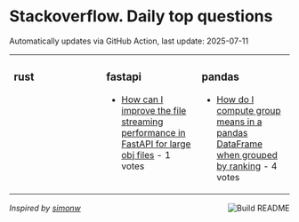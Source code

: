 # Stackoverflow. Daily top questions 

Automatically updates via GitHub Action, last update: <!-- date starts -->2025-07-11<!-- date ends -->


<table><tr><td valign="top" width="33%">

### rust
<!-- rust starts -->

<!-- rust ends -->
</td><td valign="top" width="34%">


### fastapi
<!-- fastapi starts -->
* [How can I improve the file streaming performance in FastAPI for large obj files](https://stackoverflow.com/questions/79698459/how-can-i-improve-the-file-streaming-performance-in-fastapi-for-large-obj-files) - 1 votes
<!-- fastapi ends -->
</td><td valign="top" width="34%">


### pandas
<!-- pandas starts -->
* [How do I compute group means in a pandas DataFrame when grouped by ranking](https://stackoverflow.com/questions/79697772/how-do-i-compute-group-means-in-a-pandas-dataframe-when-grouped-by-ranking) - 4 votes
<!-- pandas ends -->
</td></tr></table>

<a href="https://github.com/hp0404/hp0404/actions"><img src="https://github.com/hp0404/hp0404/workflows/Build%20README/badge.svg" align="right" alt="Build README"></a> <p>*Inspired by  [simonw](https://github.com/simonw/simonw)*</p>
